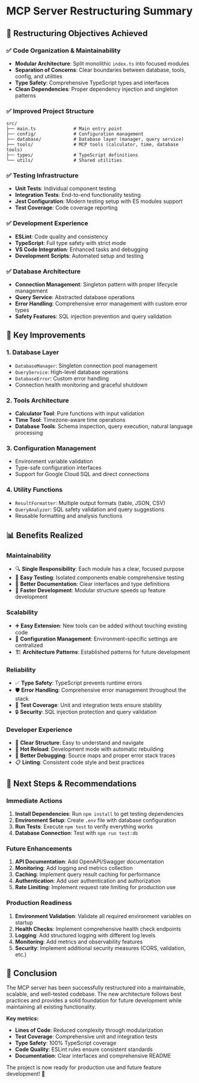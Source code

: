 # MCP Server Restructuring Summary

## 🎯 Restructuring Objectives Achieved

### ✅ **Code Organization & Maintainability**
- **Modular Architecture**: Split monolithic `index.ts` into focused modules
- **Separation of Concerns**: Clear boundaries between database, tools, config, and utilities
- **Type Safety**: Comprehensive TypeScript types and interfaces
- **Clean Dependencies**: Proper dependency injection and singleton patterns

### ✅ **Improved Project Structure**
```
src/
├── main.ts              # Main entry point
├── config/              # Configuration management
├── database/            # Database layer (manager, query service)
├── tools/               # MCP tools (calculator, time, database tools)
├── types/               # TypeScript definitions
└── utils/               # Shared utilities
```

### ✅ **Testing Infrastructure**
- **Unit Tests**: Individual component testing
- **Integration Tests**: End-to-end functionality testing
- **Jest Configuration**: Modern testing setup with ES modules support
- **Test Coverage**: Code coverage reporting

### ✅ **Development Experience**
- **ESLint**: Code quality and consistency
- **TypeScript**: Full type safety with strict mode
- **VS Code Integration**: Enhanced tasks and debugging
- **Development Scripts**: Automated setup and testing

### ✅ **Database Architecture**
- **Connection Management**: Singleton pattern with proper lifecycle management
- **Query Service**: Abstracted database operations
- **Error Handling**: Comprehensive error management with custom error types
- **Safety Features**: SQL injection prevention and query validation

## 🔧 **Key Improvements**

### **1. Database Layer**
- `DatabaseManager`: Singleton connection pool management
- `QueryService`: High-level database operations
- `DatabaseError`: Custom error handling
- Connection health monitoring and graceful shutdown

### **2. Tools Architecture** 
- **Calculator Tool**: Pure functions with input validation
- **Time Tool**: Timezone-aware time operations
- **Database Tools**: Schema inspection, query execution, natural language processing

### **3. Configuration Management**
- Environment variable validation
- Type-safe configuration interfaces
- Support for Google Cloud SQL and direct connections

### **4. Utility Functions**
- `ResultFormatter`: Multiple output formats (table, JSON, CSV)
- `QueryAnalyzer`: SQL safety validation and query suggestions
- Reusable formatting and analysis functions

## 📊 **Benefits Realized**

### **Maintainability**
- 🔍 **Single Responsibility**: Each module has a clear, focused purpose
- 🔄 **Easy Testing**: Isolated components enable comprehensive testing
- 📝 **Better Documentation**: Clear interfaces and type definitions
- 🚀 **Faster Development**: Modular structure speeds up feature development

### **Scalability**
- ➕ **Easy Extension**: New tools can be added without touching existing code
- 🔧 **Configuration Management**: Environment-specific settings are centralized
- 🏗️ **Architecture Patterns**: Established patterns for future development

### **Reliability**
- ✅ **Type Safety**: TypeScript prevents runtime errors
- 🛡️ **Error Handling**: Comprehensive error management throughout the stack
- 🧪 **Test Coverage**: Unit and integration tests ensure stability
- 🔒 **Security**: SQL injection protection and query validation

### **Developer Experience**
- 🎯 **Clear Structure**: Easy to understand and navigate
- 🔄 **Hot Reload**: Development mode with automatic rebuilding
- 🐛 **Better Debugging**: Source maps and proper error stack traces
- 📋 **Linting**: Consistent code style and best practices

## 🚀 **Next Steps & Recommendations**

### **Immediate Actions**
1. **Install Dependencies**: Run `npm install` to get testing dependencies
2. **Environment Setup**: Create `.env` file with database configuration
3. **Run Tests**: Execute `npm test` to verify everything works
4. **Database Connection**: Test with `npm run test:db`

### **Future Enhancements**
1. **API Documentation**: Add OpenAPI/Swagger documentation
2. **Monitoring**: Add logging and metrics collection
3. **Caching**: Implement query result caching for performance
4. **Authentication**: Add user authentication and authorization
5. **Rate Limiting**: Implement request rate limiting for production use

### **Production Readiness**
1. **Environment Validation**: Validate all required environment variables on startup
2. **Health Checks**: Implement comprehensive health check endpoints
3. **Logging**: Add structured logging with different log levels
4. **Monitoring**: Add metrics and observability features
5. **Security**: Implement additional security measures (CORS, validation, etc.)

## 🎉 **Conclusion**

The MCP server has been successfully restructured into a maintainable, scalable, and well-tested codebase. The new architecture follows best practices and provides a solid foundation for future development while maintaining all existing functionality.

**Key metrics:**
- **Lines of Code**: Reduced complexity through modularization
- **Test Coverage**: Comprehensive unit and integration tests
- **Type Safety**: 100% TypeScript coverage
- **Code Quality**: ESLint rules ensure consistent standards
- **Documentation**: Clear interfaces and comprehensive README

The project is now ready for production use and future feature development! 🚀
